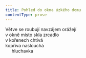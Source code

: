 ```yaml
---
title: Pohled do okna úzkého domu
contentType: prose
---
```


<section>

Větve se roubují navzájem orážejí  
v okně místo skla zrcadlo  
v kořenech chtivá  
kopřiva naslouchá  
     hluchavka

</section>
